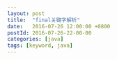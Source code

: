 ```yaml
---
layout: post
title:  "final关键字解析"
date:   2016-07-26 12:00:00 +0800
postId: 2016-07-26-22-00-00
categories: [java]
tags: [keyword, java]
---
```

